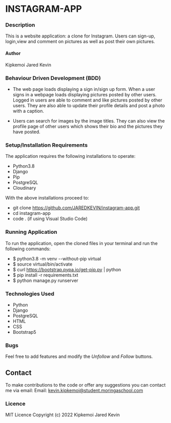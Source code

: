# INSTAGRAM-APP

### Description
This is a website application: a clone for Instagram. Users can sign-up, login,view and comment on pictures as well as post their own pictures. 

#### Author
Kipkemoi Jared Kevin

### Behaviour Driven Development (BDD)
* The web page loads displaying a sign in/sign up form. When a user signs in a webpage loads displaying pictures posted by other users. Logged in users are able to comment and like pictures posted by other users. They are also able to update their profile details and post a photo with a caption.

* Users can search for images by the image titles. They can also view the profile page of other users which shows their bio and the pictures they have posted.

### Setup/Installation Requirements
The application requires the following installations to operate:
* Python3.8
* Django 
* Pip 
* PostgreSQL
* Cloudinary

With the above installations proceed to:
* git clone https://github.com/JAREDKEVIN/instagram-app.git
* cd instagram-app
* code . (if using Visual Studio Code) 

### Running Application
To run the application, open the cloned files in your terminal and run the following commands:
* $ python3.8 -m venv --without-pip virtual
* $ source virtual/bin/activate
* $ curl https://bootstrap.pypa.io/get-pip.py | python
* $ pip install -r requirements.txt
* $ python manage.py runserver


### Technologies Used
* Python
* Django
* PostgreSQL
* HTML
* CSS
* Bootstrap5

### Bugs
Feel free to add features and modify the _Unfollow_ and _Follow_ buttons.

## Contact
To make contributions to the code or offer any suggestions you can contact me via email:
  Email: kevin.kipkemoi@student.moringaschool.com

### Licence
 MIT Licence
 Copyright (c) 2022 Kipkemoi Jared Kevin
